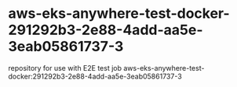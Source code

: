 # aws-eks-anywhere-test-docker-291292b3-2e88-4add-aa5e-3eab05861737-3
repository for use with E2E test job aws-eks-anywhere-test-docker:291292b3-2e88-4add-aa5e-3eab05861737-3
